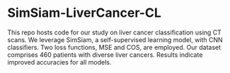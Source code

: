 # SimSiam-LiverCancer-CL
 This repo hosts code for our study on liver cancer classification using CT scans. We leverage SimSiam, a self-supervised learning model, with CNN classifiers. Two loss functions, MSE and COS, are employed. Our dataset comprises 460 patients with diverse liver cancers. Results indicate improved accuracies for all models.

